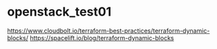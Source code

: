 # openstack_test01
https://www.cloudbolt.io/terraform-best-practices/terraform-dynamic-blocks/
https://spacelift.io/blog/terraform-dynamic-blocks
